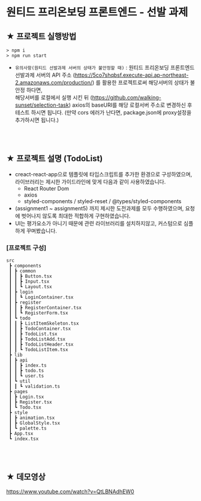 # 원티드 프리온보딩 프론트엔드 - 선발 과제


## ★ 프로젝트 실행방법
```
> npm i
> npm run start
```
* `유의사항(원티드 선발과제 서버의 상태가 불안정할 때)` : 원티드 프리온보딩 프론트엔드 선발과제 서버의 API 주소 (https://5co7shqbsf.execute-api.ap-northeast-2.amazonaws.com/production/) 를 활용한 프로젝트로써 해당서버의 상태가 불안정 하다면,    
   해당서버를 로컬에서 실행 시킨 뒤 (https://github.com/walking-sunset/selection-task) axios의 baseURI를 해당 로컬서버 주소로 변경하신 후 테스트 하시면 됩니다. (만약 cors 에러가 난다면, package.json에 proxy설정을 추가하시면 됩니다.)

</br>
</br>

## ★ 프로젝트 설명 (TodoList)
- creact-react-app으로 템플릿에 타입스크립트를 추가한 환경으로 구성하였으며, 라이브러리는 제시한 가이드라인에 맞게 다음과 같이 사용하였습니다.   
    - React Router Dom
    - axios
    - styled-components / styled-reset / @types/styled-components
- (assignment1 ~ assignment5) 까지 제시한 도전과제를 모두 수행하였으며, 요청에 벗어나지 않도록 최대한 적합하게 구현하였습니다.
- UI는 평가요소가 아니기 때문에 관련 라이브러리를 설치하지않고, 커스텀으로 심플하게 꾸며봤습니다.

### [프로젝트 구성]
```
src
 ┣ components
 ┃ ┣ common
 ┃ ┃ ┣ Button.tsx
 ┃ ┃ ┣ Input.tsx
 ┃ ┃ ┗ Layout.tsx
 ┃ ┣ login
 ┃ ┃ ┗ LoginContainer.tsx
 ┃ ┣ register
 ┃ ┃ ┣ RegisterContainer.tsx
 ┃ ┃ ┗ RegisterForm.tsx
 ┃ ┗ todo
 ┃ ┃ ┣ ListItemSkeleton.tsx
 ┃ ┃ ┣ TodoContainer.tsx
 ┃ ┃ ┣ TodoList.tsx
 ┃ ┃ ┣ TodoListAdd.tsx
 ┃ ┃ ┣ TodoListHeader.tsx
 ┃ ┃ ┗ TodoListItem.tsx
 ┣ lib
 ┃ ┣ api
 ┃ ┃ ┣ index.ts
 ┃ ┃ ┣ todo.ts
 ┃ ┃ ┗ user.ts
 ┃ ┗ util
 ┃ ┃ ┗ validation.ts
 ┣ pages
 ┃ ┣ Login.tsx
 ┃ ┣ Register.tsx
 ┃ ┗ Todo.tsx
 ┣ style
 ┃ ┣ animation.tsx
 ┃ ┣ GlobalStyle.tsx
 ┃ ┗ palette.ts
 ┣ App.tsx
 ┗ index.tsx
```

</br>
</br>

## ★ 데모영상

https://www.youtube.com/watch?v=QtLBNAdhEW0
